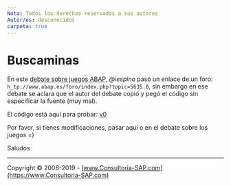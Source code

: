 ```yaml
---
Nota: Todos los derechos reservados a sus autores
Autor/es: desconocidos
carpeta: true
---
```


# Buscaminas

En este [debate sobre juegos ABAP](https://foros.consultoria-sap.com/t/creacion-de-juegos-en-abap/30279), _@iespino_ pasó un enlace de un foro: `h_tp://www.abap.es/foro/index.php?topic=5635.0`, sin embargo en ese debate se aclara que el autor del debate copió y pegó el código sin especificar la fuente (muy mal).

El código está aquí para probar: [v0](https://github.com/consultoria-sap/ABAP/blob/master/codigos/buscaminas/v0.abap)

Por favor, si tienes modificaciones, pasar aquí o en el debate sobre los juegos =)

Saludos

***

Copyright © 2008-2019 - [www.Consultoria-SAP.com](https://www.Consultoria-SAP.com)
